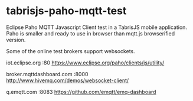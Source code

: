 # tabrisjs-paho-mqtt-test
Eclipse Paho MQTT Javascript Client test in a TabrisJS mobile application.
Paho is smaller and ready to use in browser than mqtt.js browserified version. 

Some of the online test brokers support websockets.

iot.eclipse.org           :80
https://www.eclipse.org/paho/clients/js/utility/

broker.mqttdashboard.com  :8000
http://www.hivemq.com/demos/websocket-client/

q.emqtt.com               :8083
https://github.com/emqtt/emq-dashboard
